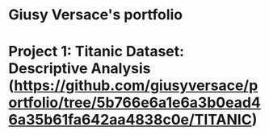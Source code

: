 # Giusy Versace's portfolio

# Project 1: Titanic Dataset: Descriptive Analysis (https://github.com/giusyversace/portfolio/tree/5b766e6a1e6a3b0ead46a35b61fa642aa4838c0e/TITANIC)
